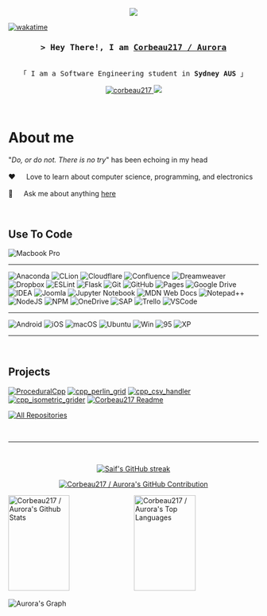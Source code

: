 <!--
<h2 align="center">
  Welcome to Corbeau217 / Aurora World!
  <img src="https://media.giphy.com/media/hvRJCLFzcasrR4ia7z/giphy.gif" width="28">
</h2>
-->


<p align="center">
  <a href="https://github.com/corbeau217"><img src="https://readme-typing-svg.herokuapp.com?font=roboto+mono&weight=300&pause=1000&color=FC6610&center=true&width=520&lines=obsessed+with+systems%20%2F%20low+level+code;how+do+I+purchase+extra+time?"></a>
</p>


<!-- <a href="https://komarev.com/ghpvc/?username=corbeau217">
  <img align="right" src="https://komarev.com/ghpvc/?username=corbeau217&label=Visitors&color=0e75b6&style=flat" alt="Profile visitor" />
</a> -->


[![wakatime](https://wakatime.com/badge/user/018b08ae-3eb8-4326-bd58-0017702d0437.svg)](https://wakatime.com/badge/user/018b08ae-3eb8-4326-bd58-0017702d0437)

<!-- [![wakatime](https://wakatime.com/badge/user/018b08ae-3eb8-4326-bd58-0017702d0437/project/018b08b8-309e-4f19-a3f1-4d195764e35d.svg)](https://wakatime.com/badge/user/018b08ae-3eb8-4326-bd58-0017702d0437/project/018b08b8-309e-4f19-a3f1-4d195764e35d) -->

<!-- Intro  -->
<h3 align="center">
        <samp>&gt; Hey There!, I am
                <b><a target="_blank" href="https://corbeau217.github.com">Corbeau217 / Aurora</a></b>
        </samp>
</h3>


<p align="center"> 
  <samp>
    <!-- <a href="https://www.google.com/search?q=Aurora+Griffith">「 Google Me 」</a> -->
    <br>
    「 I am a Software Engineering student in <b>Sydney AUS</b> 」
    <br>
  </samp>
</p>

<p align="center">
 <!-- <a href="https://corbeau217.github.io" target="blank">
  <img src="https://img.shields.io/badge/website-%23121011.svg?style=for-the-badge&logo=github&logoColor=white" alt="corbeau217" />
 </a> -->
 <a href="https://linkedin.com/in/auroragriffith95" target="_blank">
  <img src="https://img.shields.io/badge/LinkedIn-0077B5?style=for-the-badge&logo=linkedin&logoColor=white" alt="corbeau217"/>
 </a>
 <a href="https://twitter.com/corbeau217" target="_blank">
  <img src="https://img.shields.io/badge/Twitter-1DA1F2?style=for-the-badge&logo=twitter&logoColor=white" />
 </a>
 <!-- dont have this -->
 <!-- <a href="https://dev.to/corbeau217" target="_blank">
  <img src="https://img.shields.io/badge/dev.to-0A0A0A?style=for-the-badge&logo=dev.to&logoColor=white" alt="corbeau217" />
 </a> -->
 <!-- dont have this -->
 <!-- <a href="https://instagram.com/corbeau217_dev" target="_blank">
  <img src="https://img.shields.io/badge/Instagram-fe4164?style=for-the-badge&logo=instagram&logoColor=white" alt="corbeau217" />
 </a>  -->
 <!-- not including it -->
 <!-- <a href="https://facebook.com/corbeau217.world" target="_blank">
  <img src="https://img.shields.io/badge/Facebook-20BEFF?&style=for-the-badge&logo=facebook&logoColor=white" alt="corbeau217"  />
  </a>  -->
</p>
<br />

<!-- About Section -->
 # About me
 
<p>
 <!-- need to get one -->
 <!-- <img align="right" width="350" src="/assets/programmer.gif" alt="Coding gif" /> -->
  
 "*Do, or do not. There is no try*" has been echoing in my head<br/><br/>
 ❤️ &emsp; Love to learn about computer science, programming, and electronics<br/><br/>
 💬 &emsp; Ask me about anything [here](https://github.com/corbeau217/corbeau217/issues)
 <!-- 📧 &emsp; Reach me anytime: corbeau217.dev@gmail.com<br/><br/> -->
</p>
<br/>

## Use To Code

![Macbook Pro](https://img.shields.io/badge/Apple-MacBook_Pro_2019-999999?style=for-the-badge&logo=apple&logoColor=white)

---

![Anaconda](https://img.shields.io/badge/Anaconda-%2344A833.svg?style=for-the-badge&logo=anaconda&logoColor=white)
![CLion](https://img.shields.io/badge/CLion-black?style=for-the-badge&logo=clion&logoColor=white)
![Cloudflare](https://img.shields.io/badge/Cloudflare-F38020?style=for-the-badge&logo=Cloudflare&logoColor=white)
![Confluence](https://img.shields.io/badge/confluence-%23172BF4.svg?style=for-the-badge&logo=confluence&logoColor=white)
![Dreamweaver](https://img.shields.io/badge/Dreamweaver-FF61F6.svg?style=for-the-badge&logo=Adobe%20Dreamweaver&logoColor=white)
![Dropbox](https://img.shields.io/badge/Dropbox-%233B4D98.svg?style=for-the-badge&logo=Dropbox&logoColor=white)
![ESLint](https://img.shields.io/badge/ESLint-4B3263?style=for-the-badge&logo=eslint&logoColor=white)
![Flask](https://img.shields.io/badge/flask-%23000.svg?style=for-the-badge&logo=flask&logoColor=white)
![Git](https://img.shields.io/badge/Git-F05032?style=for-the-badge&logo=git&logoColor=white)
![GitHub](https://img.shields.io/badge/github-%23121011.svg?style=for-the-badge&logo=github&logoColor=white)
![Pages](https://img.shields.io/badge/pages-121013?style=for-the-badge&logo=github&logoColor=white)
![Google Drive](https://img.shields.io/badge/Google%20Drive-4285F4?style=for-the-badge&logo=googledrive&logoColor=white)
![IDEA](https://img.shields.io/badge/IDEA-000000.svg?style=for-the-badge&logo=intellij-idea&logoColor=white)
![Joomla](https://img.shields.io/badge/joomla-%235091CD.svg?style=for-the-badge&logo=joomla&logoColor=white)
![Jupyter Notebook](https://img.shields.io/badge/jupyter-%23FA0F00.svg?style=for-the-badge&logo=jupyter&logoColor=white)
![MDN Web Docs](https://img.shields.io/badge/MDN_Web_Docs-black?style=for-the-badge&logo=mdnwebdocs&logoColor=white)
![Notepad++](https://img.shields.io/badge/Notepad++-90E59A.svg?style=for-the-badge&logo=notepad%2b%2b&logoColor=black)
![NodeJS](https://img.shields.io/badge/node.js-6DA55F?style=for-the-badge&logo=node.js&logoColor=white)
![NPM](https://img.shields.io/badge/NPM-%23CB3837.svg?style=for-the-badge&logo=npm&logoColor=white)
![OneDrive](https://img.shields.io/badge/OneDrive-0078D4.svg?style=for-the-badge&logo=microsoftonedrive&logoColor=white)
![SAP](https://img.shields.io/badge/SAP-0FAAFF?style=for-the-badge&logo=sap&logoColor=white)
![Trello](https://img.shields.io/badge/Trello-%23026AA7.svg?style=for-the-badge&logo=Trello&logoColor=white)
![VSCode](https://img.shields.io/badge/VSCode-0078d7?style=for-the-badge&logo=visual%20studio&logoColor=white)

---

![Android](https://img.shields.io/badge/Android-3DDC84?style=for-the-badge&logo=android&logoColor=white)
![iOS](https://img.shields.io/badge/iOS-000000?style=for-the-badge&logo=ios&logoColor=white)
![macOS](https://img.shields.io/badge/macos-000000?style=for-the-badge&logo=macos&logoColor=F0F0F0)
![Ubuntu](https://img.shields.io/badge/Ubuntu-E95420?style=for-the-badge&logo=ubuntu&logoColor=white)
![Win](https://img.shields.io/badge/7/8.1/10-0078D6?style=for-the-badge&logo=windows&logoColor=white)
![95](https://img.shields.io/badge/95-008484?style=for-the-badge&logo=windows95&logoColor=white)
![XP](https://img.shields.io/badge/xp-003399?style=for-the-badge&logo=windowsxp&logoColor=white)

---

<!-- slateorange -->
<!-- https://camo.githubusercontent.com/c658fbcdb94ac424e949fd9b03767e5cc7373be4ede4b7d64b77ce1363fb9cef/68747470733a2f2f6769746875622d726561646d652d73746174732e76657263656c2e6170702f6170693f757365726e616d653d616e7572616768617a72612673686f775f69636f6e733d7472756526686964653d636f6e74726962732c7072732663616368655f7365636f6e64733d3836343030267468656d653d736c6174656f72616e6765 -->
<br/>

## Projects
[![ProceduralCpp](https://github-readme-stats.vercel.app/api/pin/?username=corbeau217&repo=ProceduralCpp&border_color=7F3FBF&bg_color=0D1117&title_color=C9D1D9&text_color=8B949E&icon_color=7F3FBF)](https://github.com/corbeau217/ProceduralCpp)
[![cpp_perlin_grid](https://github-readme-stats.vercel.app/api/pin/?username=corbeau217&repo=cpp_perlin_grid&border_color=7F3FBF&bg_color=0D1117&title_color=C9D1D9&text_color=8B949E&icon_color=7F3FBF)](https://github.com/corbeau217/cpp_perlin_grid)
[![cpp_csv_handler](https://github-readme-stats.vercel.app/api/pin/?username=corbeau217&repo=cpp_csv_handler&border_color=7F3FBF&bg_color=0D1117&title_color=C9D1D9&text_color=8B949E&icon_color=7F3FBF)](https://github.com/corbeau217/cpp_csv_handler)
[![cpp_isometric_grider](https://github-readme-stats.vercel.app/api/pin/?username=corbeau217&repo=cpp_isometric_grider&border_color=7F3FBF&bg_color=0D1117&title_color=C9D1D9&text_color=8B949E&icon_color=7F3FBF)](https://github.com/corbeau217/cpp_isometric_grider)
[![Corbeau217 Readme](https://github-readme-stats.vercel.app/api/pin/?username=corbeau217&repo=corbeau217&border_color=7F3FBF&bg_color=0D1117&title_color=C9D1D9&text_color=8B949E&icon_color=7F3FBF)](https://github.com/corbeau217/corbeau217)
<!-- soon(tm) -->
<!-- [![Corbeau217 Weber](https://github-readme-stats.vercel.app/api/pin/?username=corbeau217&repo=corbeau217.github.io&border_color=7F3FBF&bg_color=0D1117&title_color=C9D1D9&text_color=8B949E&icon_color=7F3FBF)](https://github.com/corbeau217/corbeau217.github.io) -->

<p align="left">
  <a href="https://github.com/corbeau217?tab=repositories" target="_blank"><img alt="All Repositories" title="All Repositories" src="https://img.shields.io/badge/-All%20Repos-2962FF?style=for-the-badge&logo=koding&logoColor=white"/></a>
</p>

<br/>
<hr/>
<br/>

<p align="center">
  <a href="https://github.com/corbeau217">
    <img src="https://github-readme-streak-stats.herokuapp.com/?user=corbeau217&theme=radical&border=7F3FBF&background=0D1117" alt="Saif's GitHub streak"/>
  </a>
</p>
<p align="center">
  <a href="https://github.com/corbeau217">
    <img src="https://github-profile-summary-cards.vercel.app/api/cards/profile-details?username=corbeau217&theme=radical" alt="Corbeau217 / Aurora's GitHub Contribution"/>
  </a>
</p>
<p> 
    <a href="https://github.com/corbeau217"><img alt="Corbeau217 / Aurora's Github Stats" src="https://denvercoder1-github-readme-stats.vercel.app/api?username=corbeau217&show_icons=true&count_private=true&theme=react&border_color=7F3FBF&bg_color=0D1117&title_color=F85D7F&icon_color=F8D866" height="192px" width="49.5%"/></a>
  <a href="https://github.com/corbeau217"><img alt="Corbeau217 / Aurora's Top Languages" src="https://denvercoder1-github-readme-stats.vercel.app/api/top-langs/?username=corbeau217&langs_count=8&layout=compact&theme=react&border_color=7F3FBF&bg_color=0D1117&title_color=F85D7F&icon_color=F8D866" height="192px" width="49.5%"/></a>
  <br/>
</p>

![Aurora's Graph](https://github-readme-activity-graph.vercel.app/graph?username=corbeau217&custom_title=Aurora's%20GitHub%20Activity%20Graph&bg_color=0D1117&color=7F3FBF&line=7F3FBF&point=7F3FBF&area_color=FFFFFF&title_color=FFFFFF&area=true)
